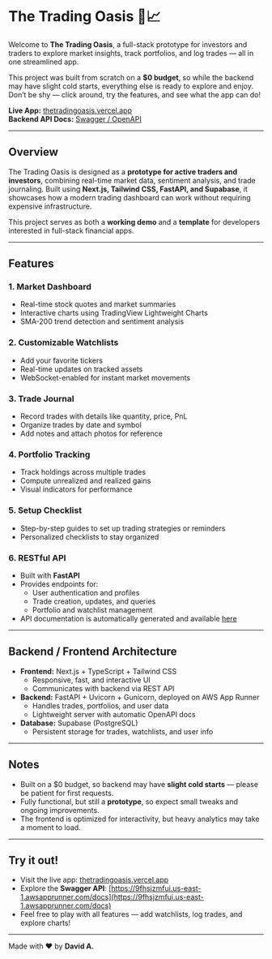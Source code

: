 # The Trading Oasis 🌊📈

Welcome to **The Trading Oasis**, a full-stack prototype for investors and traders to explore market insights, track portfolios, and log trades — all in one streamlined app.  

This project was built from scratch on a **$0 budget**, so while the backend may have slight cold starts, everything else is ready to explore and enjoy. Don’t be shy — click around, try the features, and see what the app can do!  

**Live App:** [thetradingoasis.vercel.app](https://thetradingoasis.vercel.app)  
**Backend API Docs:** [Swagger / OpenAPI](https://9fhsjzmfui.us-east-1.awsapprunner.com/docs)

---

## Overview

The Trading Oasis is designed as a **prototype for active traders and investors**, combining real-time market data, sentiment analysis, and trade journaling. Built using **Next.js, Tailwind CSS, FastAPI, and Supabase**, it showcases how a modern trading dashboard can work without requiring expensive infrastructure.  

This project serves as both a **working demo** and a **template** for developers interested in full-stack financial apps.

---

## Features

### 1. **Market Dashboard**
- Real-time stock quotes and market summaries
- Interactive charts using TradingView Lightweight Charts
- SMA-200 trend detection and sentiment analysis

### 2. **Customizable Watchlists**
- Add your favorite tickers
- Real-time updates on tracked assets
- WebSocket-enabled for instant market movements

### 3. **Trade Journal**
- Record trades with details like quantity, price, PnL
- Organize trades by date and symbol
- Add notes and attach photos for reference

### 4. **Portfolio Tracking**
- Track holdings across multiple trades
- Compute unrealized and realized gains
- Visual indicators for performance

### 5. **Setup Checklist**
- Step-by-step guides to set up trading strategies or reminders
- Personalized checklists to stay organized

### 6. **RESTful API**
- Built with **FastAPI**
- Provides endpoints for:
  - User authentication and profiles
  - Trade creation, updates, and queries
  - Portfolio and watchlist management
- API documentation is automatically generated and available [here](https://9fhsjzmfui.us-east-1.awsapprunner.com/docs)

---

## Backend / Frontend Architecture

- **Frontend:** Next.js + TypeScript + Tailwind CSS  
  - Responsive, fast, and interactive UI  
  - Communicates with backend via REST API  
- **Backend:** FastAPI + Uvicorn + Gunicorn, deployed on AWS App Runner  
  - Handles trades, portfolios, and user data  
  - Lightweight server with automatic OpenAPI docs  
- **Database:** Supabase (PostgreSQL)  
  - Persistent storage for trades, watchlists, and user info  

---

## Notes
- Built on a $0 budget, so backend may have **slight cold starts** — please be patient for first requests.  
- Fully functional, but still a **prototype**, so expect small tweaks and ongoing improvements.  
- The frontend is optimized for interactivity, but heavy analytics may take a moment to load.  

---

## Try it out!

- Visit the live app: [thetradingoasis.vercel.app](https://thetradingoasis.vercel.app)  
- Explore the **Swagger API**: [https://9fhsjzmfui.us-east-1.awsapprunner.com/docs](https://9fhsjzmfui.us-east-1.awsapprunner.com/docs)  
- Feel free to play with all features — add watchlists, log trades, and explore charts!  

---

Made with ❤️ by **David A.**

